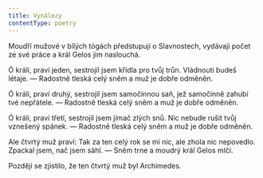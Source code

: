 ```yaml
---
title: Vynálezy
contentType: poetry
---
```


<section>

Moudří mužové v bílých tógách předstupují o Slavnostech, vydávají počet ze své práce a král Gelos jim naslouchá.

Ó králi, praví jeden, sestrojil jsem křídla pro tvůj trůn. Vládnouti budeš létaje. — Radostně tleská celý sněm a muž je dobře odměněn.

Ó králi, praví druhý, sestrojil jsem samočinnou saň, jež samočinně zahubí tvé nepřátele. — Radostně tleská celý sněm a muž je dobře odměněn.

Ó králi, praví třetí, sestrojil jsem jímač zlých snů. Nic nebude rušit tvůj vznešený spánek. — Radostně tleská celý sněm a muž je dobře odměněn.

Ale čtvrtý muž praví: Tak za ten celý rok se mi nic, ale zhola nic nepovedlo. Zpackal jsem, nač jsem sáhl. — Sněm trne a moudrý král Gelos mlčí.

Později se zjistilo, že ten čtvrtý muž byl Archimedes.

</section>
